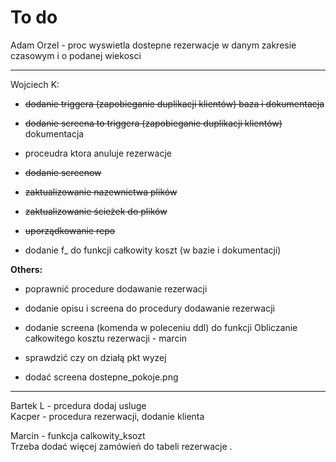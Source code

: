 # To do

Adam Orzel - proc wyswietla dostepne rezerwacje w danym zakresie czasowym i o podanej wiekosci  

--- 

Wojciech K:   
- ~~dodanie triggera (zapobieganie duplikacji klientów) baza i dokumentacja~~  

- ~~dodanie screena to triggera (zapobieganie duplikacji klientów)~~ dokumentacja  

- proceudra ktora anuluje rezerwacje  

- ~~dodanie screenow~~  

- ~~zaktualizowanie nazewnictwa plików~~  

- ~~zaktualizowanie ścieżek do plików~~  

- ~~uporządkowanie repo~~

- dodanie f_ do funkcji całkowity koszt (w bazie i dokumentacji)     

**Others:** 
- poprawnić procedure dodawanie rezerwacji  
- dodanie opisu i screena do procedury dodawanie rezerwacji  

- dodanie screena (komenda w poleceniu ddl) do funkcji Obliczanie całkowitego kosztu rezerwacji - marcin  

- sprawdzić czy on działą pkt wyzej

- dodać screena dostepne_pokoje.png


---
           
Bartek L - prcedura dodaj usluge  
Kacper - procedura rezerwacji, dodanie klienta  

Marcin - funkcja calkowity_ksozt     
Trzeba dodać więcej zamówień do tabeli rezerwacje .   

